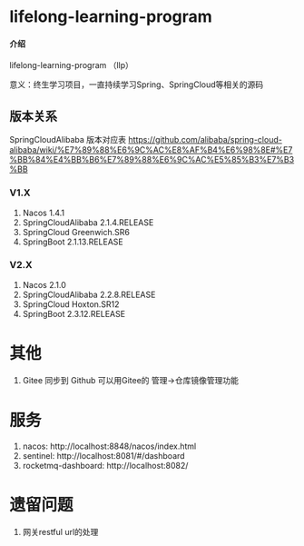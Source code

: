 # lifelong-learning-program

#### 介绍
lifelong-learning-program （llp）

意义：终生学习项目，一直持续学习Spring、SpringCloud等相关的源码

## 版本关系

SpringCloudAlibaba
版本对应表 https://github.com/alibaba/spring-cloud-alibaba/wiki/%E7%89%88%E6%9C%AC%E8%AF%B4%E6%98%8E#%E7%BB%84%E4%BB%B6%E7%89%88%E6%9C%AC%E5%85%B3%E7%B3%BB

### V1.X

1. Nacos 1.4.1
2. SpringCloudAlibaba 2.1.4.RELEASE
3. SpringCloud Greenwich.SR6
4. SpringBoot 2.1.13.RELEASE

### V2.X

1. Nacos 2.1.0
2. SpringCloudAlibaba 2.2.8.RELEASE
3. SpringCloud Hoxton.SR12
4. SpringBoot 2.3.12.RELEASE

# 其他
1. Gitee 同步到 Github 可以用Gitee的 管理->仓库镜像管理功能

# 服务
1. nacos: http://localhost:8848/nacos/index.html
2. sentinel: http://localhost:8081/#/dashboard
3. rocketmq-dashboard: http://localhost:8082/

# 遗留问题
1. 网关restful url的处理

